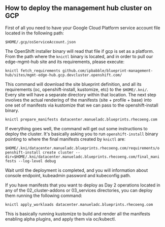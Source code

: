 ## How to deploy the management hub cluster on GCP

First of all you need to have your Google Cloud Platform service account file located in the following path:

`$HOME/.gcp/osServiceAccount.json`

The OpenShift installer binary will read that file if gcp is set as a platform. From the path where the `knictl` binary is located, and in order to pull our edge-mgmt-hub site and its requirements, please execute:

`knictl fetch_requirements github.com/ipbabble/blueprint-management-hub/sites/mgmt-edge-hub.gcp.devcluster.openshift.com/`

This command will download the site blueprint definition, and all its requirements (oc, openshift-install, kustomize, etc) to the `$HOME/.kni/`. Every site will have a separate directory within that location. The next step involves the actual rendering of the manifests (site + profile + base) into one set of manifests via kustomize that we can pass to the openshift-install binary.

`knictl prepare_manifests datacenter.manueladc.blueprints.rhecoeng.com`

If everything goes well, the command will get out some instructions to deploy the cluster. It's basically asking you to run `openshift-install` binary pointing to where the final manifests created by `knictl` are:

`$HOME/.kni/datacenter.manueladc.blueprints.rhecoeng.com/requirements/openshift-install create cluster --dir=$HOME/.kni/datacenter.manueladc.blueprints.rhecoeng.com/final_manifests --log-level debug`

Wait until the deployment is completed, and you will information about console endpoint, kubeadmin password and kubeconfig path.

If you have manifests that you want to deploy as Day 2 operations located in any of the 02_cluster-addons or 03_services directories, you can deploy them running the following command:

`knictl apply_workloads datacenter.manueladc.blueprints.rhecoeng.com`

This is basically running kustomize to build and render all the manifests enabling alpha plugins, and apply them via oc/kubectl.
